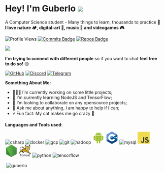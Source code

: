 # Hey! I'm Guberlo <a href="https://www.gautamkrishnar.com/"><img src="https://media.giphy.com/media/hvRJCLFzcasrR4ia7z/giphy.gif" width="25px"></a>

A Computer Science student - Many things to learn, thousands to practice 🚀 
<b>I love nature 🏕, digital-art 🎨, music 🎵 and videogames 🎮</b>

<!-- ![alt text](header-animation-short-loop.gif) -->

![Profile Views](https://komarev.com/ghpvc/?username=guberlo)
[![Commits Badge](https://badges.pufler.dev/commits/monthly/guberlo)](https://badges.pufler.dev)
[![Repos Badge](https://badges.pufler.dev/repos/guberlo)](https://badges.pufler.dev)

![](https://camo.githubusercontent.com/992babdffd8c74a1502de375fbdf7e4d54773242/68747470733a2f2f6d656469612e67697068792e636f6d2f6d656469612f53576f536b4e36447854737a71494b4571762f67697068792e676966)


<b>I'm trying to connect with different people</b> so if you want to chat <b>feel free to do so!</b> 😊


<p align="left">
  <a href="https://github.com/Guberlo"><img alt="GitHub" title="GitHub" height="32" width="32" src="https://raw.githubusercontent.com/rexdivakar/rexdivakar/master/assets/github.svg"></a> 
<a href="https://discord.com/users/237553306820411392"><img alt="Discord" title="Discord" height="32" width="32" src="https://i.pinimg.com/originals/1a/9a/f1/1a9af177bdcd0bd93568e59bb7600cbe.png"></a>
    <a href="https://t.me/salasero"><img alt="Telegram" title="Telegram" height="32" width="32" src="https://upload.wikimedia.org/wikipedia/commons/thumb/8/82/Telegram_logo.svg/1024px-Telegram_logo.svg.png"></a>
      


**Something About Me:**

- 👨🏽‍💻 I’m currently working on some little projects;
- 🌱 I’m currently learning NodeJS and TensorFlow; 
- 👯 I’m looking to collaborate on any opensource projects;
- 💬 Ask me about anything, I am happy to help if I can;
- ⚡ Fun fact: My cat makes me go crazy 🤪




**Languages and Tools used:**

<p align="left"><img src="https://devicons.github.io/devicon/devicon.git/icons/csharp/csharp-original.svg" alt="csharp" width="40" height="40"/> <img src="https://devicons.github.io/devicon/devicon.git/icons/docker/docker-original-wordmark.svg" alt="docker" width="40" height="40"/> <img src="https://www.vectorlogo.zone/logos/google_cloud/google_cloud-icon.svg" alt="gcp" width="40" height="40"/> <img src="https://www.vectorlogo.zone/logos/git-scm/git-scm-icon.svg" alt="git" width="40" height="40"/> <img src="https://www.vectorlogo.zone/logos/apache_hadoop/apache_hadoop-icon.svg" alt="hadoop" width="40" height="40"/> <img src="https://github.com/devicons/devicon/blob/master/icons/android/android-original.svg" alt="android" width="40" height="40"/> <img src="https://github.com/devicons/devicon/blob/master/icons/cplusplus/cplusplus-original.svg" alt="cplusplus" width="40" height="40"/> <img src="https://devicons.github.io/devicon/devicon.git/icons/mysql/mysql-original-wordmark.svg" alt="mysql" width="40" height="40"/> <img src="https://github.com/devicons/devicon/blob/master/icons/javascript/javascript-original.svg" alt="javascript" width="40" height="40"/> <img src="https://github.com/devicons/devicon/blob/master/icons/nodejs/nodejs-original.svg" alt="nodejs" width="40" height="40"/> <img src="https://github.com/devicons/devicon/blob/master/icons/tomcat/tomcat-original-wordmark.svg" alt="tomcat" width="40" height="40"/> <img src="https://devicons.github.io/devicon/devicon.git/icons/python/python-original.svg" alt="python" width="40" height="40"/> <img src="https://www.vectorlogo.zone/logos/tensorflow/tensorflow-icon.svg" alt="tensorflow" width="40" height="40"/>

<p>&nbsp;<img align="center" src="https://github-readme-stats.vercel.app/api?username=guberlo&show_icons=true&theme=tokyonight" alt="guberlo" /></p>

